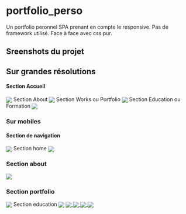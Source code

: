 # portfolio_perso
 
 Un portfolio peronnel SPA prenant en compte le responsive. 
 Pas de framework utilisé. Face à face avec css pur.
 
 ## Sreenshots du projet
 
 ## Sur grandes résolutions
#### Section Accueil 
   <img align="center" src="https://github.com/alban-okoby/images_projects/blob/main/template_portfolio/home.JPG" />
Section About 
   <img align="center" src="https://github.com/alban-okoby/images_projects/blob/main/template_portfolio/about.JPG" />
Section Works ou Portfolio
   <img align="center" src="https://github.com/alban-okoby/images_projects/blob/main/template_portfolio/portfolio.JPG" />
 Section Education ou Formation
   <img align="center" src="https://github.com/alban-okoby/images_projects/blob/main/template_portfolio/education.JPG" />
   
### Sur mobiles
#### Section de navigation
   <img align="center" src="https://github.com/alban-okoby/images_projects/blob/main/template_portfolio/sm_header.jpg" />
Section home
   <img align="center" src="https://github.com/alban-okoby/images_projects/blob/main/template_portfolio/sm_home.jpg" />
   
### Section about
 <img align="center" src="https://github.com/alban-okoby/images_projects/blob/main/template_portfolio/sm_about.JPG" />
 
### Section portfolio
   <img align="center" src="https://github.com/alban-okoby/images_projects/blob/main/template_portfolio/sm_portfolio.JPG" />
Section education
   <img align="center" src="https://github.com/alban-okoby/images_projects/blob/main/template_portfolio/sm_education.JPG" />
<a href="https://github.com/alban-okoby/template_portfolio">
  <img align="center" src="https://github.com/alban-okoby/images_projects/raw/main/template_portfolio/sm_header.jpg" />
</a> 
 <a href="https://github.com/alban-okoby/template_portfolio">
  <img align="center" src="https://github.com/alban-okoby/images_projects/raw/main/template_portfolio/sm_home.jpg" />
</a>
 <a href="https://github.com/alban-okoby/template_portfolio">
  <img align="center" src="https://github.com/alban-okoby/images_projects/blob/main/template_portfolio/sm_about.JPG" />
 <img align="center" src="https://github.com/alban-okoby/images_projects/blob/main/template_portfolio/sm_portfolio.JPG" />
</a>


    

